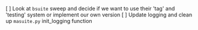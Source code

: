 [ ] Look at `bsuite` sweep and decide if we want to use their 'tag' and 'testing' system or implement our own version
[ ] Update logging and clean up `masuite.py` init_logging function